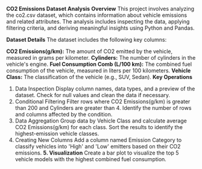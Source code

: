 
**CO2 Emissions Dataset Analysis**
**Overview**
This project involves analyzing the co2.csv dataset, which contains information about vehicle emissions and related attributes. The analysis includes inspecting the data, applying filtering criteria, and deriving meaningful insights using Python and Pandas.

**Dataset Details**
The dataset includes the following key columns:

**CO2 Emissions(g/km):** The amount of CO2 emitted by the vehicle, measured in grams per kilometer.
**Cylinders:** The number of cylinders in the vehicle's engine.
**Fuel Consumption Comb (L/100 km):** The combined fuel consumption of the vehicle, measured in liters per 100 kilometers.
**Vehicle Class:** The classification of the vehicle (e.g., SUV, Sedan).
**Key Operations**
1. Data Inspection
Display column names, data types, and a preview of the dataset.
Check for null values and clean the data if necessary.
2. Conditional Filtering
Filter rows where CO2 Emissions(g/km) is greater than 200 and Cylinders are greater than 4.
Identify the number of rows and columns affected by the condition.
3. Data Aggregation
Group data by Vehicle Class and calculate average CO2 Emissions(g/km) for each class.
Sort the results to identify the highest-emission vehicle classes.
4. Creating New Columns
Add a column named Emission Category to classify vehicles into 'High' and 'Low' emitters based on their CO2 emissions.
**5. Visualization**
Create a bar plot to visualize the top 5 vehicle models with the highest combined fuel consumption.
